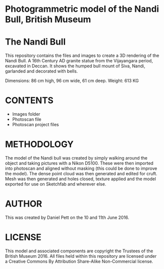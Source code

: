 Photogrammetric model of the Nandi Bull, British Museum
=======================================================

The Nandi Bull
==============

This repository contains the files and images to create a 3D rendering of the Nandi Bull.  A 16th Century AD
granite statue from the Vijayangara period, excavated in Deccan. It shows the humped bull mount of Siva, Nandi, 
garlanded and decorated with bells.

Dimensions: 86 cm high, 96 cm wide, 61 cm deep. 
Weight: 613 KG


CONTENTS
========
* Images folder
* Photoscan file
* Photoscan project files

METHODOLOGY
===========

The model of the Nandi bull was created by simply walking around the object and taking pictures with a Nikon D5100.
These were then imported into photoscan and aligned without masking (this could be done to improve the model). The 
dense point cloud was then generated and edited for cruft. Mesh was then generated and holes closed, texture 
applied and the model exported for use on Sketchfab and wherever else.

AUTHOR
======

This was created by Daniel Pett <dpett at britishmuseum dot org> on the 10 and 11th June 2016.

LICENSE
=======

This model and associated components are copyright the Trustees of the British Museum 2016. All files held
within this repository are licensed under a Creative Commons By Attribution Share-Alike Non-Commercial license.



